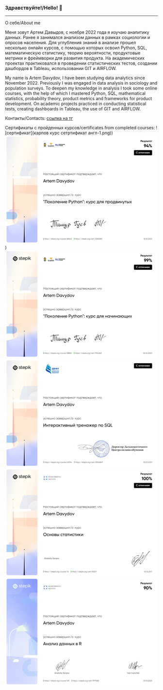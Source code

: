 ### Здравствуйте!/Hello! 👋

***
О себе/About me

Меня зовут Артем Давыдов, с ноября 2022 года я изучаю аналитику данных. Ранее я занимался анализом данных в рамках социологии и опросов населения.
Для углубления знаний в анализе прошел несколько онлайн курсов, с помощью которых освоил Python, SQL, математическую статистику, теорию вероятности, продуктовые метрики и фреймворки для развития продукта. На академических проектах практиковался в проведении статистических тестов, создании дашбордов в Tableau, использовании GIT и AIRFLOW.

My name is Artem Davydov, I have been studying data analytics since November 2022. Previously I was engaged in data analysis in sociology and population surveys. To deepen my knowledge in analysis I took some online courses, with the help of which I mastered Python, SQL, mathematical statistics, probability theory, product metrics and frameworks for product development. On academic projects practiced in conducting statistical tests, creating dashboards in Tableau, the use of GIT and AIRFLOW.


Контакты/Contacts:
[ссылка на тг](https://t.me/Artemiy_1995_2)

Сертификаты с пройденных курсов/certificates from completed courses:
![сертификат](карпов курс сетртификат англ-1.png))
![сертификат](stepik-certificate-68343-47fe8b7%20(1)-1.png))
![сертификат](stepik-certificate-58852-7e25c14-1.png)
![сертификат](stepik-certificate-63054-767ec98-1.png)
![сертификат](stepik-certificate-76-a29201b-1.png)
![сертификат](stepik-certificate-129-ed3944e-1.png)


<!--
**artemspb2/artemspb2** is a ✨ _special_ ✨ repository because its `README.md` (this file) appears on your GitHub profile.

Here are some ideas to get you started:

- 🔭 I’m currently working on ...
- 🌱 I’m currently learning ...
- 👯 I’m looking to collaborate on ...
- 🤔 I’m looking for help with ...
- 💬 Ask me about ...
- 📫 How to reach me: ...
- 😄 Pronouns: ...
- ⚡ Fun fact: ...
-->
